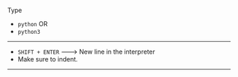 Type
- `python`
OR
- `python3`

---
- `SHIFT + ENTER` ---> New line in the interpreter
- Make sure to indent.

---
